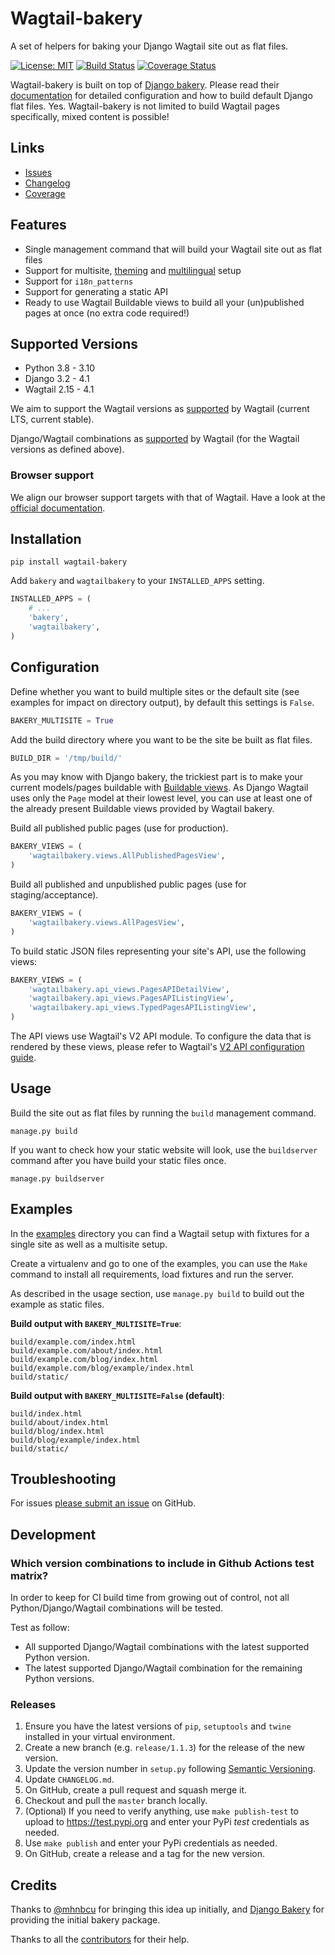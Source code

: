 # Wagtail-bakery

A set of helpers for baking your Django Wagtail site out as flat files.

[![License: MIT](https://img.shields.io/pypi/l/wagtail-bakery)](https://github.com/wagtail/wagtail-bakery/blob/master/LICENSE)
[![Build Status](https://travis-ci.org/wagtail/wagtail-bakery.svg?branch=master)](https://travis-ci.org/wagtail/wagtail-bakery)
[![Coverage Status](https://coveralls.io/repos/github/wagtail/wagtail-bakery/badge.svg?branch=master)](https://coveralls.io/github/wagtail/wagtail-bakery?branch=master)

Wagtail-bakery is built on top of [Django bakery](https://github.com/datadesk/django-bakery). Please read their [documentation](https://django-bakery.readthedocs.io/en/latest/) for detailed configuration and how to build default Django flat files. Yes. Wagtail-bakery is not limited to build Wagtail pages specifically, mixed content is possible!

## Links

* [Issues](https://github.com/wagtail/wagtail-bakery/issues)
* [Changelog](https://github.com/wagtail/wagtail-bakery/issues)
* [Coverage](https://coveralls.io/github/wagtail/wagtail-bakery)

## Features

* Single management command that will build your Wagtail site out as flat files
* Support for multisite, [theming](https://github.com/wagtail/wagtail-themes) and [multilingual](http://docs.wagtail.io/en/latest/advanced_topics/i18n/index.html) setup
* Support for `i18n_patterns`
* Support for generating a static API
* Ready to use Wagtail Buildable views to build all your (un)published pages at once (no extra code required!)

## Supported Versions

- Python 3.8 - 3.10
- Django 3.2 - 4.1
- Wagtail 2.15 - 4.1

We aim to support the Wagtail versions as [supported](http://docs.wagtail.io/en/latest/releases/upgrading.html) by Wagtail (current LTS, current stable).

Django/Wagtail combinations as [supported](http://docs.wagtail.io/en/latest/releases/upgrading.html#compatible-django-python-versions) by Wagtail (for the Wagtail versions as defined above).

### Browser support

We align our browser support targets with that of Wagtail. Have a look at the [official documentation](http://docs.wagtail.io/en/latest/contributing/developing.html).

## Installation

```
pip install wagtail-bakery
```

Add `bakery` and `wagtailbakery` to your `INSTALLED_APPS` setting.

```python
INSTALLED_APPS = (
    # ...
    'bakery',
    'wagtailbakery',
)
```

## Configuration

Define whether you want to build multiple sites or the default site (see examples for impact on directory output), by default this settings is `False`.

```python
BAKERY_MULTISITE = True
```

Add the build directory where you want to be the site be built as flat files.

```python
BUILD_DIR = '/tmp/build/'
```

As you may know with Django bakery, the trickiest part is to make your current models/pages buildable with [Buildable views](https://django-bakery.readthedocs.io/en/latest/buildableviews.html). As Django Wagtail uses only the `Page` model at their lowest level, you can use at least one of the already present Buildable views provided by Wagtail bakery.

Build all published public pages (use for production).

```python
BAKERY_VIEWS = (
	'wagtailbakery.views.AllPublishedPagesView',
)
```

Build all published and unpublished public pages (use for staging/acceptance).

```python
BAKERY_VIEWS = (
	'wagtailbakery.views.AllPagesView',
)
```

To build static JSON files representing your site's API, use the following views:

```python
BAKERY_VIEWS = (
	'wagtailbakery.api_views.PagesAPIDetailView',
	'wagtailbakery.api_views.PagesAPIListingView',
	'wagtailbakery.api_views.TypedPagesAPIListingView',
)
```

The API views use Wagtail's V2 API module. To configure the data that is rendered by these views, please refer to Wagtail's [V2 API configuration guide](http://docs.wagtail.io/en/stable/advanced_topics/api/v2/configuration.html).

## Usage

Build the site out as flat files by running the `build` management command.

```
manage.py build
```

If you want to check how your static website will look, use the `buildserver` command after you have build your static files once.

```
manage.py buildserver
```

## Examples

In the [examples](https://github.com/wagtail/wagtail-bakery/tree/master/examples) directory you can find a Wagtail setup with fixtures for a single site as well as a multisite setup.

Create a virtualenv and go to one of the examples, you can use the `Make` command to install all requirements, load fixtures and run the server.

As described in the usage section, use `manage.py build` to build out the example as static files.

**Build output with `BAKERY_MULTISITE=True`**:

```
build/example.com/index.html
build/example.com/about/index.html
build/example.com/blog/index.html
build/example.com/blog/example/index.html
build/static/
```

**Build output with `BAKERY_MULTISITE=False` (default)**:

```
build/index.html
build/about/index.html
build/blog/index.html
build/blog/example/index.html
build/static/
```


## Troubleshooting

For issues [please submit an issue](https://github.com/wagtail/wagtail-bakery/issues/new) on GitHub.

## Development


### Which version combinations to include in Github Actions test matrix?

In order to keep for CI build time from growing out of control, not all Python/Django/Wagtail combinations will be tested.

Test as follow:
- All supported Django/Wagtail combinations with the latest supported Python version.
- The latest supported Django/Wagtail combination for the remaining Python versions.


### Releases

1. Ensure you have the latest versions of `pip`, `setuptools` and `twine` installed in your virtual environment.
1. Create a new branch (e.g. `release/1.1.3`) for the release of the new version.
1. Update the version number in `setup.py` following [Semantic Versioning](http://semver.org/spec/v2.0.0.html).
1. Update `CHANGELOG.md`.
1. On GitHub, create a pull request and squash merge it.
1. Checkout and pull the `master` branch locally.
1. (Optional) If you need to verify anything, use `make publish-test` to upload to https://test.pypi.org and enter your PyPi *test* credentials as needed.
1. Use `make publish` and enter your PyPi credentials as needed.
1. On GitHub, create a release and a tag for the new version.

## Credits

Thanks to [@mhnbcu](https://github.com/mhnbcu/wagtailbakery) for bringing this
idea up initially, and [Django Bakery](https://github.com/datadesk/django-bakery)
for providing the initial bakery package.

Thanks to all the [contributors](https://github.com/wagtail/wagtail-bakery/graphs/contributors) for their help.
